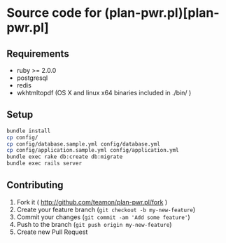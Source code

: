 # Source code for (plan-pwr.pl)[plan-pwr.pl]

## Requirements

- ruby >= 2.0.0
- postgresql
- redis
- wkhtmltopdf (OS X and linux x64 binaries included in ./bin/ )

## Setup

```bash
bundle install
cp config/
cp config/database.sample.yml config/database.yml
cp config/application.sample.yml config/application.yml
bundle exec rake db:create db:migrate
bundle exec rails server
```

## Contributing

1. Fork it ( http://github.com/teamon/plan-pwr.pl/fork )
2. Create your feature branch (`git checkout -b my-new-feature`)
3. Commit your changes (`git commit -am 'Add some feature'`)
4. Push to the branch (`git push origin my-new-feature`)
5. Create new Pull Request
